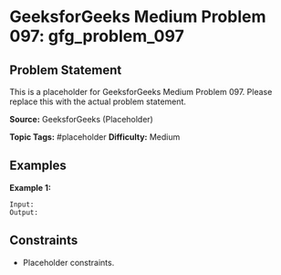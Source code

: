 # GeeksforGeeks Medium Problem 097: gfg_problem_097

## Problem Statement

This is a placeholder for GeeksforGeeks Medium Problem 097.
Please replace this with the actual problem statement.

**Source:** GeeksforGeeks (Placeholder)

**Topic Tags:** #placeholder
**Difficulty:** Medium

## Examples

**Example 1:**

```
Input:
Output:
```

## Constraints

- Placeholder constraints.
